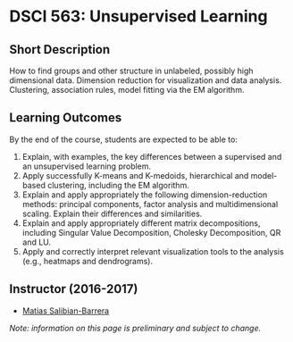 # DSCI 563: Unsupervised Learning

## Short Description
How to find groups and other structure in unlabeled, possibly high dimensional data. Dimension reduction for visualization and data analysis. Clustering, association rules, model fitting via the EM algorithm.

## Learning Outcomes

By the end of the course, students are expected to be able to:

1. Explain, with examples, the key differences between a supervised and an unsupervised learning problem.
2. Apply successfully K-means and K-medoids, hierarchical and model-based clustering, including the EM algorithm. 
3. Explain and apply appropriately the following dimension-reduction methods: principal components, factor analysis and multidimensional scaling. Explain their differences and similarities.
4. Explain and apply appropriately different matrix decompositions, including Singular Value Decomposition, Cholesky Decomposition, QR and LU.  
5. Apply and correctly interpret relevant visualization tools to the analysis (e.g., heatmaps and dendrograms).

## Instructor (2016-2017)
* [Matias Salibian-Barrera](http://www.stat.ubc.ca/~matias/)

_Note: information on this page is preliminary and subject to change._
